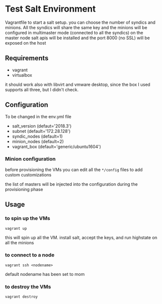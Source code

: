 # Test Salt Environment

Vagrantfile to start a salt setup. 
you can choose the number of syndics and minions. 
All the syndics will share the same key and the minions will be configured in multimaster mode (connected to all the syndics)
on the master node salt apis will be installed and the port 8000 (no SSL) will be exposed on the host

## Requirements

* vagrant
* virtualbox

it should work also with libvirt and vmware desktop, since the box I used supports all three, but I didn't check.


## Configuration

To be changed in the env.yml file

* salt_version (defaut='2018.3')
* subnet  (default='172.28.128')
* syndic_nodes (default=1)
* minion_nodes (default=2)
* vagrant_box (default='generic/ubuntu1604')

### Minion configuration

before provisioning the VMs you can edit all the `*/config` files to add custom customizations

the list of masters will be injected into the configuration during the provisioning phase

## Usage

### to spin up the VMs

```
vagrant up
```

this will spin up all the VM. install salt, accept the keys, and run highstate on all the minions

### to connect to a node

```
vagrant ssh <nodename>
```

default nodename has been set to mom

### to destroy the VMs

```
vagrant destroy
```

